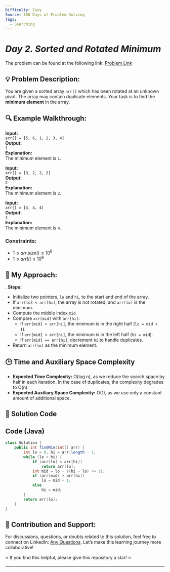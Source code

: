 ```yaml
---
Difficulty: Easy  
Source: 160 Days of Problem Solving  
Tags:
  - Searching
---
```


#  _Day 2. Sorted and Rotated Minimum_ 


The problem can be found at the following link: [Problem Link](https://www.geeksforgeeks.org/batch/gfg-160-problems/track/searching-gfg-160/problem/minimum-element-in-a-sorted-and-rotated-array3611)


## 💡 **Problem Description:**

You are given a sorted array `arr[]` which has been rotated at an unknown pivot. The array may contain duplicate elements. Your task is to find the **minimum element** in the array.

## 🔍 **Example Walkthrough:**

**Input:**  
`arr[] = [5, 6, 1, 2, 3, 4]`  
**Output:**  
`1`  
**Explanation:**  
The minimum element is `1`.

**Input:**  
`arr[] = [3, 2, 2, 2]`  
**Output:**  
`2`  
**Explanation:**  
The minimum element is `2`.

**Input:**  
`arr[] = [4, 4, 4]`  
**Output:**  
`4`  
**Explanation:**  
The minimum element is `4`.

### Constraints:
- $`1 ≤ arr.size() ≤ 10^6`$
- $`1 ≤ arr[i] ≤ 10^9`$


## 🎯 **My Approach:**

. **Steps:**  
   - Initialize two pointers, `lo` and `hi`, to the start and end of the array.  
   - If `arr[lo] < arr[hi]`, the array is not rotated, and `arr[lo]` is the minimum.  
   - Compute the middle index `mid`.  
   - Compare `arr[mid]` with `arr[hi]`:  
     - If `arr[mid] > arr[hi]`, the minimum is in the right half (`lo = mid + 1`).  
     - If `arr[mid] < arr[hi]`, the minimum is in the left half (`hi = mid`).  
     - If `arr[mid] == arr[hi]`, decrement `hi` to handle duplicates.  
   - Return `arr[lo]` as the minimum element.


## 🕒 **Time and Auxiliary Space Complexity** 

- **Expected Time Complexity:** O(log n), as we reduce the search space by half in each iteration. In the case of duplicates, the complexity degrades to O(n).  
- **Expected Auxiliary Space Complexity:** O(1), as we use only a constant amount of additional space.

## 📝 **Solution Code**

## Code (Java)

```java
class Solution {
    public int findMin(int[] arr) {
        int lo = 0, hi = arr.length - 1;
        while (lo < hi) {
            if (arr[lo] < arr[hi])
                return arr[lo];
            int mid = lo + ((hi - lo) >> 1);
            if (arr[mid] > arr[hi])
                lo = mid + 1;
            else
                hi = mid;
        }
        return arr[lo];
    }
}
```

## 🎯 **Contribution and Support:**

For discussions, questions, or doubts related to this solution, feel free to connect on LinkedIn: [Any Questions](https://www.linkedin.com/in/sanjana-yadav007?lipi=urn%3Ali%3Apage%3Ad_flagship3_profile_view_base%3BOrrny2OlRgOi74Gb3Bchdg%3D%3D). Let’s make this learning journey more collaborative!

⭐ If you find this helpful, please give this repository a star! ⭐

---
